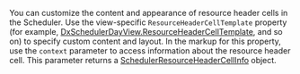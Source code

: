 You can customize the content and appearance of resource header cells in the Scheduler. Use the view-specific `ResourceHeaderCellTemplate` property (for example, [DxSchedulerDayView.ResourceHeaderCellTemplate](https://docs.devexpress.com/Blazor/DevExpress.Blazor.Base.DxSchedulerDayViewBase.ResourceHeaderCellTemplate), and so on) to specify custom content and layout. In the markup for this property, use the `context` parameter to access information about the resource header cell. This parameter returns a [SchedulerResourceHeaderCellInfo](https://docs.devexpress.com/Blazor/DevExpress.Blazor.SchedulerResourceHeaderCellInfo) object. 